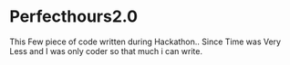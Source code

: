 # Perfecthours2.0
This Few piece of code written during Hackathon.. Since Time was Very Less and I was only coder so that much i can write. 

